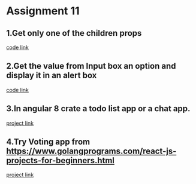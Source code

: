 # Assignment 11
## 1.Get only one of the children props
[code link](react_july/src/components/Hello.js)

## 2.Get the value from Input box an option and display it in an alert box
[code link](react_july/src/components/Input.js)

## 3.In angular 8 crate a todo list app or a chat app.
[project link](todolist_angular/todo-app)

## 4.Try Voting app from  https://www.golangprograms.com/react-js-projects-for-beginners.html
[project link](voting/voting_app)
